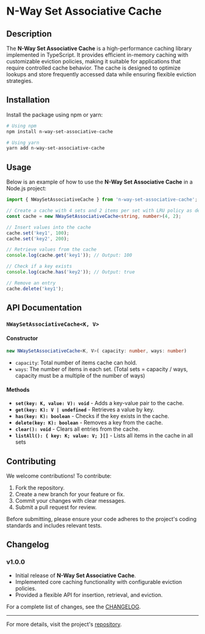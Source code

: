 # N-Way Set Associative Cache

## Description

The **N-Way Set Associative Cache** is a high-performance caching library implemented in TypeScript. It provides efficient in-memory caching with customizable eviction policies, making it suitable for applications that require controlled cache behavior. The cache is designed to optimize lookups and store frequently accessed data while ensuring flexible eviction strategies.

## Installation

Install the package using npm or yarn:

```sh
# Using npm
npm install n-way-set-associative-cache

# Using yarn
yarn add n-way-set-associative-cache
```

## Usage

Below is an example of how to use the **N-Way Set Associative Cache** in a Node.js project:

```typescript
import { NWaySetAssociativeCache } from 'n-way-set-associative-cache';

// Create a cache with 4 sets and 2 items per set with LRU policy as default
const cache = new NWaySetAssociativeCache<string, number>(4, 2);

// Insert values into the cache
cache.set('key1', 100);
cache.set('key2', 200);

// Retrieve values from the cache
console.log(cache.get('key1')); // Output: 100

// Check if a key exists
console.log(cache.has('key2')); // Output: true

// Remove an entry
cache.delete('key1');
```

## API Documentation

### `NWaySetAssociativeCache<K, V>`

#### Constructor
```typescript
new NWaySetAssociativeCache<K, V>( capacity: number, ways: number)
```
- `capacity`: Total number of items cache can hold.
- `ways`: The number of items in each set. (Total sets  = capacity / ways, capacity must be a multiple of the number of ways) 

#### Methods

- **`set(key: K, value: V): void`** - Adds a key-value pair to the cache.
- **`get(key: K): V | undefined`** - Retrieves a value by key.
- **`has(key: K): boolean`** - Checks if the key exists in the cache.
- **`delete(key: K): boolean`** - Removes a key from the cache.
- **`clear(): void`** - Clears all entries from the cache.
- **`listAll(): { key: K; value: V; }[]`** - Lists all items in the cache in all sets

## Contributing

We welcome contributions! To contribute:

1. Fork the repository.
2. Create a new branch for your feature or fix.
3. Commit your changes with clear messages.
4. Submit a pull request for review.

Before submitting, please ensure your code adheres to the project's coding standards and includes relevant tests.

## Changelog

### v1.0.0
- Initial release of **N-Way Set Associative Cache**.
- Implemented core caching functionality with configurable eviction policies.
- Provided a flexible API for insertion, retrieval, and eviction.

For a complete list of changes, see the [CHANGELOG](https://github.com/arslan-qamar/NWaySetAssociativeCache/blob/master/CHANGELOG.md).

---

For more details, visit the project's [repository](https://github.com/arslan-qamar/NWaySetAssociativeCache/).

